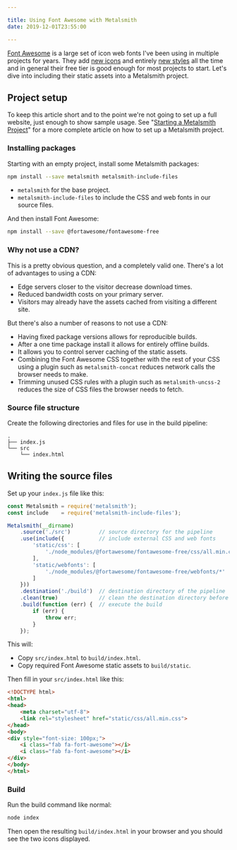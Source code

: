 ```yaml
---

title: Using Font Awesome with Metalsmith
date: 2019-12-01T23:55:00

---
```


[Font Awesome](https://fontawesome.com/) is a large set of icon web fonts I've been using in multiple projects for years. They add [new icons](https://blog.fontawesome.com/new-music-tech-western-icons-in-5-11/) and entirely [new styles](https://blog.fontawesome.com/introducing-duotone/) all the time and in general their free tier is good enough for most projects to start. Let's dive into including their static assets into a Metalsmith project.

## Project setup

To keep this article short and to the point we're not going to set up a full website, just enough to show sample usage. See "[Starting a Metalsmith Project](/blog/starting-a-metalsmith-project)" for a more complete article on how to set up a Metalsmith project.

### Installing packages

Starting with an empty project, install some Metalsmith packages:

```bash
npm install --save metalsmith metalsmith-include-files
```

- `metalsmith` for the base project.
- `metalsmith-include-files` to include the CSS and web fonts in our source files.

And then install Font Awesome:

```bash
npm install --save @fortawesome/fontawesome-free
```

### Why not use a CDN?

This is a pretty obvious question, and a completely valid one. There's a lot of advantages to using a CDN:

- Edge servers closer to the visitor decrease download times.
- Reduced bandwidth costs on your primary server.
- Visitors may already have the assets cached from visiting a different site.

But there's also a number of reasons to not use a CDN:

- Having fixed package versions allows for reproducible builds.
- After a one time package install it allows for entirely offline builds.
- It allows you to control server caching of the static assets. 
- Combining the Font Awesome CSS together with the rest of your CSS using a plugin such as `metalsmith-concat` reduces network calls the browser needs to make.
- Trimming unused CSS rules with a plugin such as `metalsmith-uncss-2` reduces the size of CSS files the browser needs to fetch.

### Source file structure

Create the following directories and files for use in the build pipeline:

```text
.
├── index.js
└── src
    └── index.html
```

## Writing the source files

Set up your `index.js` file like this:

```javascript
const Metalsmith = require('metalsmith');
const include    = require('metalsmith-include-files');

Metalsmith(__dirname)
    .source('./src')         // source directory for the pipeline
    .use(include({           // include external CSS and web fonts
        'static/css': [
            './node_modules/@fortawesome/fontawesome-free/css/all.min.css'
        ],
        'static/webfonts': [
            './node_modules/@fortawesome/fontawesome-free/webfonts/*'
        ]
    }))
    .destination('./build')  // destination directory of the pipeline
    .clean(true)             // clean the destination directory before build
    .build(function (err) {  // execute the build
        if (err) {
            throw err;
        }
    });
```

This will:

- Copy `src/index.html` to `build/index.html`.
- Copy required Font Awesome static assets to `build/static`.

Then fill in your `src/index.html` like this:

```html
<!DOCTYPE html>
<html>
<head>
    <meta charset="utf-8">
    <link rel="stylesheet" href="static/css/all.min.css">
</head>
<body>
<div style="font-size: 100px;">
    <i class="fab fa-fort-awesome"></i>
    <i class="fab fa-font-awesome"></i>
</div>
</body>
</html>
```

### Build

Run the build command like normal:

```bash
node index
```

Then open the resulting `build/index.html` in your browser and you should see the two icons displayed.
